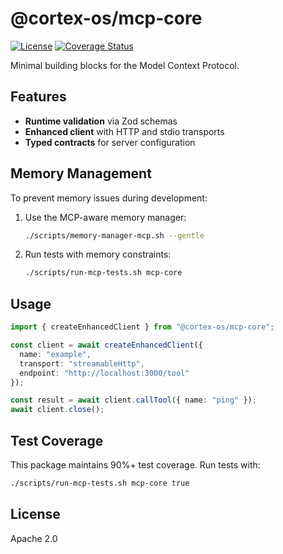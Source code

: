 # @cortex-os/mcp-core

[![License](https://img.shields.io/badge/license-Apache%202.0-blue.svg)](LICENSE)
[![Coverage Status](https://img.shields.io/badge/coverage-90%25-brightgreen.svg)](coverage)

Minimal building blocks for the Model Context Protocol.

## Features

- **Runtime validation** via Zod schemas
- **Enhanced client** with HTTP and stdio transports
- **Typed contracts** for server configuration

## Memory Management

To prevent memory issues during development:

1. Use the MCP-aware memory manager:

   ```bash
   ./scripts/memory-manager-mcp.sh --gentle
   ```

2. Run tests with memory constraints:

   ```bash
   ./scripts/run-mcp-tests.sh mcp-core
   ```

## Usage

```typescript
import { createEnhancedClient } from "@cortex-os/mcp-core";

const client = await createEnhancedClient({
  name: "example",
  transport: "streamableHttp",
  endpoint: "http://localhost:3000/tool"
});

const result = await client.callTool({ name: "ping" });
await client.close();
```

## Test Coverage

This package maintains 90%+ test coverage. Run tests with:

```bash
./scripts/run-mcp-tests.sh mcp-core true
```

## License

Apache 2.0
